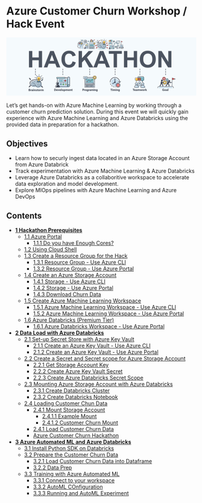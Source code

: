 # Azure Customer Churn Workshop / Hack Event

![hackathon design](/images/hackathon.jpg)

Let’s get hands-on with Azure Machine Learning by working through a customer churn prediction solution. During this event we will quickly gain experience with Azure Machine Learning and Azure Databricks using the provided data in preparation for a hackathon.

## Objectives

- Learn how to securly ingest data located in an Azure Storage Account from Azure Databrick
- Track experimentation with Azure Machine Learning & Azure Databricks
- Leverage Azure Databricks as a collaboritive workspace to accelerate data exploration and model development.
- Explore MlOps pipelines with Azure Machine Learning and Azure DevOps

## Contents

- __[1 Hackathon Prerequisites](01-PreReq/)__
  * [1.1 Azure Portal](01-PreReq/#11-azure-portal)
    + [1.1.1 Do you have Enough Cores?](01-PreReq/#111-do-you-have-enough-cores-)
  * [1.2 Using Cloud Shell](01-PreReq/#12-using-cloud-shell)
  * [1.3 Create a Resource Group for the Hack](01-PreReq/#13-create-a-resource-group-for-the-hack)
    + [1.3.1 Resource Group - Use Azure CLI](01-PreReq/#131-resource-group---use-azure-cli)
    + [1.3.2 Resource Group - Use Azure Portal](01-PreReq/#132-resource-group---use-azure-portal)
  * [1.4 Create an Azure Storage Account](01-PreReq/#14-create-an-azure-storage-account)
    + [1.4.1 Storage - Use Azure CLI](01-PreReq/#141-storage---use-azure-cli)
    + [1.4.2 Storage - Use Azure Portal](01-PreReq/#142-storage---use-azure-portal)
    + [1.4.3 Download Churn Data](01-PreReq/#143-download-churn-data)
  * [1.5 Create Azure Machine Learning Workspace](01-PreReq/#15-create-azure-machine-learning-workspace)
    + [1.5.1 Azure Machine Learning Workspace - Use Azure CLI](01-PreReq/#151-azure-machine-learning-workspace---use-azure-cli)
    + [1.5.2 Azure Machine Learning Workspace - Use Azure Portal](01-PreReq/#152-azure-machine-learning-workspace---use-azure-portal)
  * [1.6 Azure Databricks (Premium Tier)](01-PreReq/#16-azure-databricks--premium-tier-)
    + [1.6.1 Azure Databricks Workspace - Use Azure Portal](01-PreReq/#161-azure-databricks-workspace---use-azure-portal)
- __[2 Data Load with Azure Databricks](02-DataLoad/)__
  * [2.1 Set-up Secret Store with Azure Key Vault](02-DataLoad/#21-set-up-secret-store-with-azure-key-vault)
    + [2.1.1 Create an Azure Key Vault - Use Azure CLI](02-DataLoad/#211-create-an-azure-key-vault---use-azure-cli)
    + [2.1.2 Create an Azure Key Vault - Use Azure Portal](02-DataLoad/#212-create-an-azure-key-vault---use-azure-portal)
  * [2.2 Create a Secret and Secret scope for Azure Storage Account](02-DataLoad/#22-create-a-secret-and-secret-scope-for-azure-storage-account)
    + [2.2.1 Get Storage Account Key](02-DataLoad/#221-get-storage-account-key)
    + [2.2.2 Create Azure Key Vault Secret](02-DataLoad/#222-create-azure-key-vault-secret)
    + [2.2.3 Create Azure Databricks Secret Scope](02-DataLoad/#223-create-azure-databricks-secret-scope)
  * [2.3 Mounting Azure Storage Account with Azure Databricks](02-DataLoad/#23-mounting-azure-storage-account-with-azure-databricks)
    + [2.3.1 Create Databricks Cluster](02-DataLoad/#231-create-databricks-cluster)
    + [2.3.2 Create Databricks Notebook](02-DataLoad/#232-create-databricks-notebook)
  * [2.4 Loading Customer Chun Data](02-DataLoad/#24-loading-customer-chun-data)
    + [2.4.1 Mount Storage Account](02-DataLoad/#241-mount-storage-account)
      - [2.4.1.1 Example Mount](02-DataLoad/#2411-example-mount)
      - [2.4.1.2 Customer Churn Mount](02-DataLoad/#2412-customer-churn-mount)
    + [2.4.1 Load Customer Churn Data](02-DataLoad/#241-load-customer-churn-data)
    - [Azure Customer Churn Hackathon](#azure-customer-churn-hackathon)
- __[3 Azure Automated ML and Azure Databricks](03-AutoML/)__
  * [3.1 Install Python SDK on Databricks](03-AutoML/#31-install-python-sdk-on-databricks)
  * [3.2 Prepare the Customer Churn Data](03-AutoML/#32-prepare-the-customer-churn-data)
    + [3.2.1 Load Customer Churn Data into Dataframe](03-AutoML/#321-load-customer-churn-data-into-dataframe)
    + [3.2.2 Data Prep](03-AutoML/#322-data-prep)
  * [3.3 Training with Azure Automated ML](03-AutoML/#33-training-with-azure-automated-ml)
    + [3.3.1 Connect to your workspace](03-AutoML/#331-connect-to-your-workspace)
    + [3.3.2 AutoML COnfiguration](03-AutoML/#332-automl-configuration)
    + [3.3.3 Running and AutoML Experiment](03-AutoML/#333-running-and-automl-experiment)
